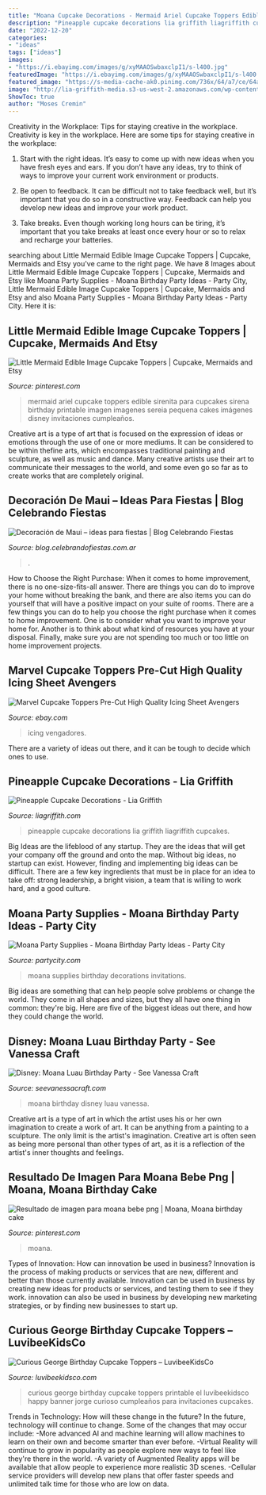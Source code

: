 ```yaml
---
title: "Moana Cupcake Decorations - Mermaid Ariel Cupcake Toppers Edible Sirenita Para Cupcakes Sirena Birthday Printable Imagen Imagenes Sereia Pequena Cakes Imágenes Disney Invitaciones Cumpleaños"
description: "Pineapple cupcake decorations lia griffith liagriffith cupcakes"
date: "2022-12-20"
categories:
- "ideas"
tags: ["ideas"]
images:
- "https://i.ebayimg.com/images/g/xyMAAOSwbaxclpI1/s-l400.jpg"
featuredImage: "https://i.ebayimg.com/images/g/xyMAAOSwbaxclpI1/s-l400.jpg"
featured_image: "https://s-media-cache-ak0.pinimg.com/736x/64/a7/ce/64a7ce069987d3e152a0b06c1bf1d35c.jpg"
image: "http://lia-griffith-media.s3-us-west-2.amazonaws.com/wp-content/uploads/2015/08/Pineapple_Cupcake_Wrappers.jpg"
ShowToc: true
author: "Moses Cremin"
---
```



Creativity in the Workplace: Tips for staying creative in the workplace.
Creativity is key in the workplace. Here are some tips for staying creative in the workplace:
1. Start with the right ideas. It’s easy to come up with new ideas when you have fresh eyes and ears. If you don’t have any ideas, try to think of ways to improve your current work environment or products.

2. Be open to feedback. It can be difficult not to take feedback well, but it’s important that you do so in a constructive way. Feedback can help you develop new ideas and improve your work product.

3. Take breaks. Even though working long hours can be tiring, it’s important that you take breaks at least once every hour or so to relax and recharge your batteries.

	

		
searching about Little Mermaid Edible Image Cupcake Toppers | Cupcake, Mermaids and Etsy you've came to the right page. We have 8 Images about Little Mermaid Edible Image Cupcake Toppers | Cupcake, Mermaids and Etsy like Moana Party Supplies - Moana Birthday Party Ideas - Party City, Little Mermaid Edible Image Cupcake Toppers | Cupcake, Mermaids and Etsy and also Moana Party Supplies - Moana Birthday Party Ideas - Party City. Here it is:
		
    
## Little Mermaid Edible Image Cupcake Toppers | Cupcake, Mermaids And Etsy

<img loading=lazy src="https://s-media-cache-ak0.pinimg.com/736x/64/a7/ce/64a7ce069987d3e152a0b06c1bf1d35c.jpg" onerror="this.onerror=null;this.src='https://tse1.mm.bing.net/th?id=OIP.iL47wIleRC61Gi69VBH_ZAHaJo&amp;pid=15.1';" alt="Little Mermaid Edible Image Cupcake Toppers | Cupcake, Mermaids and Etsy">

_Source: pinterest.com_

>mermaid ariel cupcake toppers edible sirenita para cupcakes sirena birthday printable imagen imagenes sereia pequena cakes imágenes disney invitaciones cumpleaños. 

	

Creative art is a type of art that is focused on the expression of ideas or emotions through the use of one or more mediums. It can be considered to be within thefine arts, which encompasses traditional painting and sculpture, as well as music and dance. Many creative artists use their art to communicate their messages to the world, and some even go so far as to create works that are completely original.

    
## Decoración De Maui – Ideas Para Fiestas | Blog Celebrando Fiestas

<img loading=lazy src="https://blog.celebrandofiestas.com.ar/wp-content/uploads/2017/04/banderines_maui_decoracion_fiestas.jpg" onerror="this.onerror=null;this.src='https://tse2.mm.bing.net/th?id=OIP.1to77cC4tqQApQ-22cv-JgHaIN&amp;pid=15.1';" alt="Decoración de Maui – ideas para fiestas | Blog Celebrando Fiestas">

_Source: blog.celebrandofiestas.com.ar_

>. 

	

How to Choose the Right Purchase: When it comes to home improvement, there is no one-size-fits-all answer. There are things you can do to improve your home without breaking the bank, and there are also items you can do yourself that will have a positive impact on your suite of rooms.
There are a few things you can do to help you choose the right purchase when it comes to home improvement. One is to consider what you want to improve your home for. Another is to think about what kind of resources you have at your disposal. Finally, make sure you are not spending too much or too little on home improvement projects.

    
## Marvel Cupcake Toppers Pre-Cut High Quality Icing Sheet Avengers

<img loading=lazy src="https://i.ebayimg.com/images/g/xyMAAOSwbaxclpI1/s-l400.jpg" onerror="this.onerror=null;this.src='https://tse4.mm.bing.net/th?id=OIP.DDCZk14OCfTpVod6xmqJHwAAAA&amp;pid=15.1';" alt="Marvel Cupcake Toppers Pre-Cut High Quality Icing Sheet Avengers">

_Source: ebay.com_

>icing vengadores. 

	

There are a variety of ideas out there, and it can be tough to decide which ones to use.

    
## Pineapple Cupcake Decorations - Lia Griffith

<img loading=lazy src="http://lia-griffith-media.s3-us-west-2.amazonaws.com/wp-content/uploads/2015/08/Pineapple_Cupcake_Wrappers.jpg" onerror="this.onerror=null;this.src='https://tse3.mm.bing.net/th?id=OIP.EaO3ZqDIM_fOFPz1bJ_I8QHaLH&amp;pid=15.1';" alt="Pineapple Cupcake Decorations - Lia Griffith">

_Source: liagriffith.com_

>pineapple cupcake decorations lia griffith liagriffith cupcakes. 

	

Big Ideas are the lifeblood of any startup. They are the ideas that will get your company off the ground and onto the map. Without big ideas, no startup can exist. However, finding and implementing big ideas can be difficult. There are a few key ingredients that must be in place for an idea to take off: strong leadership, a bright vision, a team that is willing to work hard, and a good culture.

    
## Moana Party Supplies - Moana Birthday Party Ideas - Party City

<img loading=lazy src="http://partycity5.scene7.com/is/image/PartyCity/F694365F_full?$_ml_p2p_pc_family$" onerror="this.onerror=null;this.src='https://tse3.mm.bing.net/th?id=OIP.5sYNV2HxaYCI1o2zjdTCagHaDv&amp;pid=15.1';" alt="Moana Party Supplies - Moana Birthday Party Ideas - Party City">

_Source: partycity.com_

>moana supplies birthday decorations invitations. 

	

Big ideas are something that can help people solve problems or change the world. They come in all shapes and sizes, but they all have one thing in common: they're big. Here are five of the biggest ideas out there, and how they could change the world.

    
## Disney: Moana Luau Birthday Party - See Vanessa Craft

<img loading=lazy src="http://seevanessacraft.com/wp-content/uploads/2017/03/Disney-Moana-Birthday-Party-1.jpg" onerror="this.onerror=null;this.src='https://tse3.mm.bing.net/th?id=OIP.oTP_Fc8kKHnE887Q0gwb0wHaSh&amp;pid=15.1';" alt="Disney: Moana Luau Birthday Party - See Vanessa Craft">

_Source: seevanessacraft.com_

>moana birthday disney luau vanessa. 

	

Creative art is a type of art in which the artist uses his or her own imagination to create a work of art. It can be anything from a painting to a sculpture. The only limit is the artist's imagination. Creative art is often seen as being more personal than other types of art, as it is a reflection of the artist's inner thoughts and feelings.

    
## Resultado De Imagen Para Moana Bebe Png | Moana, Moana Birthday Cake

<img loading=lazy src="https://i.pinimg.com/originals/5e/39/5a/5e395a924e01f547f9eaf71e7ee6b662.png" onerror="this.onerror=null;this.src='https://tse1.mm.bing.net/th?id=OIP.ncWC7e8SWOgeYLDNj3uw-wAAAA&amp;pid=15.1';" alt="Resultado de imagen para moana bebe png | Moana, Moana birthday cake">

_Source: pinterest.com_

>moana. 

	

Types of Innovation: How can innovation be used in business?
Innovation is the process of making products or services that are new, different and better than those currently available. Innovation can be used in business by creating new ideas for products or services, and testing them to see if they work. innovation can also be used in business by developing new marketing strategies, or by finding new businesses to start up.

    
## Curious George Birthday Cupcake Toppers – LuvibeeKidsCo

<img loading=lazy src="https://cdn.shopify.com/s/files/1/1387/4391/products/curious-george-birthday-party-cupcake-toppers_1200x1200.jpg?v=1527184867" onerror="this.onerror=null;this.src='https://tse4.mm.bing.net/th?id=OIP.gdsj4jt48-Vick3abRI-sAHaF7&amp;pid=15.1';" alt="Curious George Birthday Cupcake Toppers – LuvibeeKidsCo">

_Source: luvibeekidsco.com_

>curious george birthday cupcake toppers printable el luvibeekidsco happy banner jorge curioso cumpleaños para invitaciones cupcakes. 

	

Trends in Technology: How will these change in the future?
In the future, technology will continue to change. Some of the changes that may occur include: 
-More advanced AI and machine learning will allow machines to learn on their own and become smarter than ever before.
-Virtual Reality will continue to grow in popularity as people explore new ways to feel like they're there in the world.
-A variety of Augmented Reality apps will be available that allow people to experience more realistic 3D scenes.
-Cellular service providers will develop new plans that offer faster speeds and unlimited talk time for those who are low on data.

